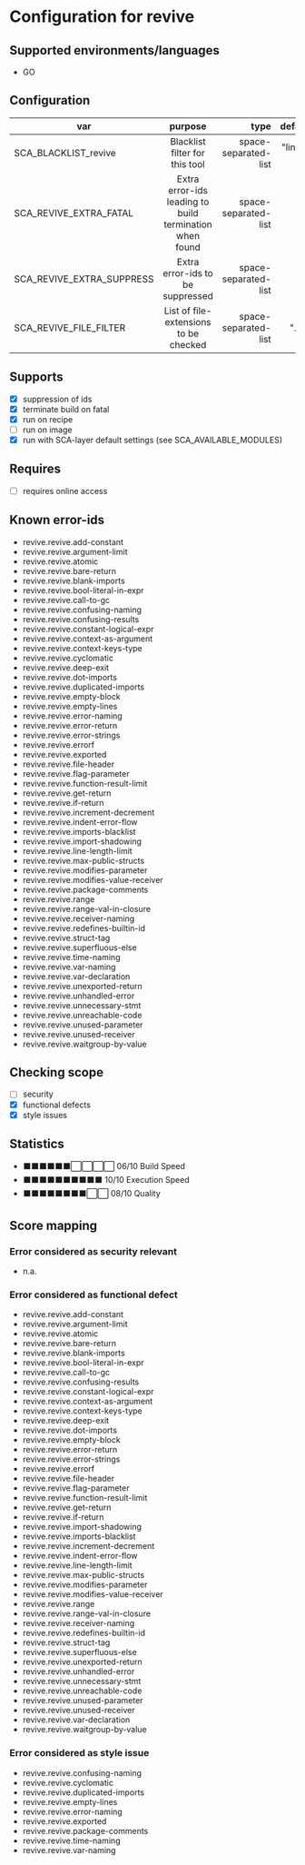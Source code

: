 # Configuration for revive

## Supported environments/languages

* GO

## Configuration

| var | purpose | type | default |
| ------------- |:-------------:| -----:| -----:
| SCA_BLACKLIST_revive | Blacklist filter for this tool | space-separated-list | "linux-*"
| SCA_REVIVE_EXTRA_FATAL | Extra error-ids leading to build termination when found | space-separated-list | ""
| SCA_REVIVE_EXTRA_SUPPRESS | Extra error-ids to be suppressed | space-separated-list | ""
| SCA_REVIVE_FILE_FILTER | List of file-extensions to be checked | space-separated-list | ".go"

## Supports

- [x] suppression of ids
- [x] terminate build on fatal
- [x] run on recipe
- [ ] run on image
- [x] run with SCA-layer default settings (see SCA_AVAILABLE_MODULES)

## Requires

- [ ] requires online access

## Known error-ids

* revive.revive.add-constant
* revive.revive.argument-limit
* revive.revive.atomic
* revive.revive.bare-return
* revive.revive.blank-imports
* revive.revive.bool-literal-in-expr
* revive.revive.call-to-gc
* revive.revive.confusing-naming
* revive.revive.confusing-results
* revive.revive.constant-logical-expr
* revive.revive.context-as-argument
* revive.revive.context-keys-type
* revive.revive.cyclomatic
* revive.revive.deep-exit
* revive.revive.dot-imports
* revive.revive.duplicated-imports
* revive.revive.empty-block
* revive.revive.empty-lines
* revive.revive.error-naming
* revive.revive.error-return
* revive.revive.error-strings
* revive.revive.errorf
* revive.revive.exported
* revive.revive.file-header
* revive.revive.flag-parameter
* revive.revive.function-result-limit
* revive.revive.get-return
* revive.revive.if-return
* revive.revive.increment-decrement
* revive.revive.indent-error-flow
* revive.revive.imports-blacklist
* revive.revive.import-shadowing
* revive.revive.line-length-limit
* revive.revive.max-public-structs
* revive.revive.modifies-parameter
* revive.revive.modifies-value-receiver
* revive.revive.package-comments
* revive.revive.range
* revive.revive.range-val-in-closure
* revive.revive.receiver-naming
* revive.revive.redefines-builtin-id
* revive.revive.struct-tag
* revive.revive.superfluous-else
* revive.revive.time-naming
* revive.revive.var-naming
* revive.revive.var-declaration
* revive.revive.unexported-return
* revive.revive.unhandled-error
* revive.revive.unnecessary-stmt
* revive.revive.unreachable-code
* revive.revive.unused-parameter
* revive.revive.unused-receiver
* revive.revive.waitgroup-by-value


## Checking scope

- [ ] security
- [x] functional defects
- [x] style issues

## Statistics

 - ⬛⬛⬛⬛⬛⬛⬜⬜⬜⬜ 06/10 Build Speed
 - ⬛⬛⬛⬛⬛⬛⬛⬛⬛⬛ 10/10 Execution Speed
 - ⬛⬛⬛⬛⬛⬛⬛⬛⬜⬜ 08/10 Quality

## Score mapping

### Error considered as security relevant

* n.a.

### Error considered as functional defect

* revive.revive.add-constant
* revive.revive.argument-limit
* revive.revive.atomic
* revive.revive.bare-return
* revive.revive.blank-imports
* revive.revive.bool-literal-in-expr
* revive.revive.call-to-gc
* revive.revive.confusing-results
* revive.revive.constant-logical-expr
* revive.revive.context-as-argument
* revive.revive.context-keys-type
* revive.revive.deep-exit
* revive.revive.dot-imports
* revive.revive.empty-block
* revive.revive.error-return
* revive.revive.error-strings
* revive.revive.errorf
* revive.revive.file-header
* revive.revive.flag-parameter
* revive.revive.function-result-limit
* revive.revive.get-return
* revive.revive.if-return
* revive.revive.import-shadowing
* revive.revive.imports-blacklist
* revive.revive.increment-decrement
* revive.revive.indent-error-flow
* revive.revive.line-length-limit
* revive.revive.max-public-structs
* revive.revive.modifies-parameter
* revive.revive.modifies-value-receiver
* revive.revive.range
* revive.revive.range-val-in-closure
* revive.revive.receiver-naming
* revive.revive.redefines-builtin-id
* revive.revive.struct-tag
* revive.revive.superfluous-else
* revive.revive.unexported-return
* revive.revive.unhandled-error
* revive.revive.unnecessary-stmt
* revive.revive.unreachable-code
* revive.revive.unused-parameter
* revive.revive.unused-receiver
* revive.revive.var-declaration
* revive.revive.waitgroup-by-value

### Error considered as style issue

* revive.revive.confusing-naming
* revive.revive.cyclomatic
* revive.revive.duplicated-imports
* revive.revive.empty-lines
* revive.revive.error-naming
* revive.revive.exported
* revive.revive.package-comments
* revive.revive.time-naming
* revive.revive.var-naming

